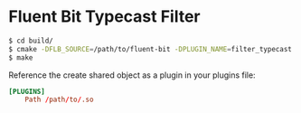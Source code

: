 # Fluent Bit Typecast Filter

```bash
$ cd build/
$ cmake -DFLB_SOURCE=/path/to/fluent-bit -DPLUGIN_NAME=filter_typecast ../
$ make
```

Reference the create shared object as a plugin in your plugins file:
```toml
[PLUGINS]
    Path /path/to/.so
```
